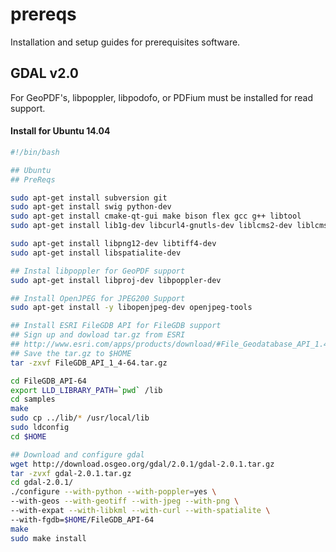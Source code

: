 prereqs
=======

Installation and setup guides for prerequisites software.

## GDAL v2.0

For GeoPDF's, libpoppler, libpodofo, or PDFium must be installed for read support.

#### Install for Ubuntu 14.04

```bash
#!/bin/bash

## Ubuntu
## PreReqs

sudo apt-get install subversion git
sudo apt-get install swig python-dev
sudo apt-get install cmake-qt-gui make bison flex gcc g++ libtool
sudo apt-get install lib1g-dev libcurl4-gnutls-dev liblcms2-dev liblcms2-utils

sudo apt-get install libpng12-dev libtiff4-dev
sudo apt-get install libspatialite-dev

## Instal libpoppler for GeoPDF support
sudo apt-get install libproj-dev libpoppler-dev

## Install OpenJPEG for JPEG200 Support
sudo apt-get install -y libopenjpeg-dev openjpeg-tools

## Install ESRI FileGDB API for FileGDB support
## Sign up and dowload tar.gz from ESRI
## http://www.esri.com/apps/products/download/#File_Geodatabase_API_1.4
## Save the tar.gz to $HOME
tar -zxvf FileGDB_API_1_4-64.tar.gz

cd FileGDB_API-64
export LLD_LIBRARY_PATH=`pwd` /lib
cd samples
make
sudo cp ../lib/* /usr/local/lib
sudo ldconfig
cd $HOME

## Download and configure gdal
wget http://download.osgeo.org/gdal/2.0.1/gdal-2.0.1.tar.gz
tar -zvxf gdal-2.0.1.tar.gz
cd gdal-2.0.1/
./configure --with-python --with-poppler=yes \
--with-geos --with-geotiff --with-jpeg --with-png \
--with-expat --with-libkml --with-curl --with-spatialite \
--with-fgdb=$HOME/FileGDB_API-64
make
sudo make install

```


